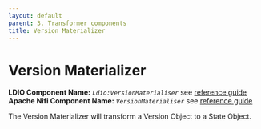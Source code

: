 ```yaml
---
layout: default
parent: 3. Transformer components
title: Version Materializer
---
```


# Version Materializer

<b>LDIO Component Name:</b> <i>`Ldio:VersionMaterialiser`</i> see [reference guide]() <br>
<b>Apache Nifi Component Name:</b> <i>`VersionMaterialiser`</i> see [reference guide]()


The Version Materializer will transform a Version Object to a State Object.